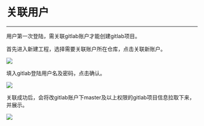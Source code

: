 # 关联用户

---

用户第一次登陆，需关联gitlab账户才能创建gitlab项目。

首先进入新建工程，选择需要关联账户所在仓库，点击关联新账户。

![](https://domeos-pics.bjcnc.scs.sohucs.com/%E6%96%B0%E5%BB%BA%E5%B7%A5%E7%A8%8Bgitlab.png)

填入gitlab登陆用户名及密码，点击确认。

![](https://domeos-pics.bjcnc.scs.sohucs.com/%E5%85%B3%E8%81%94gitlab%E7%94%A8%E6%88%B7.png)

关联成功后，会将改gitlab账户下master及以上权限的gitlab项目信息拉取下来，并展示。

![](https://domeos-pics.bjcnc.scs.sohucs.com/%E5%85%B3%E8%81%94%E8%B4%A6%E6%88%B7gitlab%E4%BF%A1%E6%81%AF.png)
